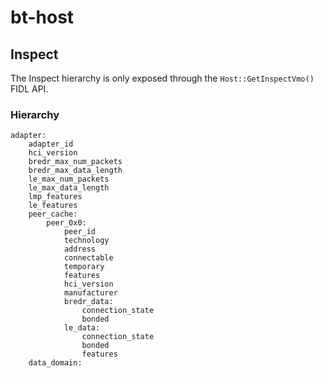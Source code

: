 # bt-host

## Inspect

The Inspect hierarchy is only exposed through the `Host::GetInspectVmo()` FIDL API.

### Hierarchy
```
adapter:
    adapter_id
    hci_version
    bredr_max_num_packets
    bredr_max_data_length
    le_max_num_packets
    le_max_data_length
    lmp_features
    le_features
    peer_cache:
        peer_0x0:
            peer_id
            technology
            address
            connectable
            temporary
            features
            hci_version
            manufacturer
            bredr_data:
                connection_state
                bonded
            le_data:
                connection_state
                bonded
                features
    data_domain:
```
